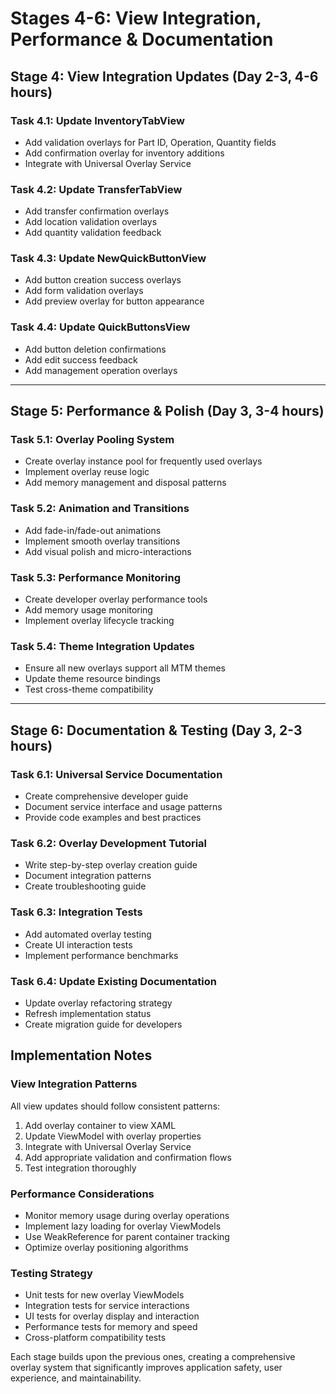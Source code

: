 # Stages 4-6: View Integration, Performance & Documentation

## Stage 4: View Integration Updates (Day 2-3, 4-6 hours)

### **Task 4.1: Update InventoryTabView**
- Add validation overlays for Part ID, Operation, Quantity fields
- Add confirmation overlay for inventory additions
- Integrate with Universal Overlay Service

### **Task 4.2: Update TransferTabView**  
- Add transfer confirmation overlays
- Add location validation overlays
- Add quantity validation feedback

### **Task 4.3: Update NewQuickButtonView**
- Add button creation success overlays
- Add form validation overlays
- Add preview overlay for button appearance

### **Task 4.4: Update QuickButtonsView**
- Add button deletion confirmations
- Add edit success feedback
- Add management operation overlays

---

## Stage 5: Performance & Polish (Day 3, 3-4 hours)

### **Task 5.1: Overlay Pooling System**
- Create overlay instance pool for frequently used overlays
- Implement overlay reuse logic
- Add memory management and disposal patterns

### **Task 5.2: Animation and Transitions**
- Add fade-in/fade-out animations
- Implement smooth overlay transitions
- Add visual polish and micro-interactions

### **Task 5.3: Performance Monitoring**
- Create developer overlay performance tools
- Add memory usage monitoring
- Implement overlay lifecycle tracking

### **Task 5.4: Theme Integration Updates**
- Ensure all new overlays support all MTM themes
- Update theme resource bindings
- Test cross-theme compatibility

---

## Stage 6: Documentation & Testing (Day 3, 2-3 hours)

### **Task 6.1: Universal Service Documentation**
- Create comprehensive developer guide
- Document service interface and usage patterns
- Provide code examples and best practices

### **Task 6.2: Overlay Development Tutorial**
- Write step-by-step overlay creation guide
- Document integration patterns
- Create troubleshooting guide

### **Task 6.3: Integration Tests**
- Add automated overlay testing
- Create UI interaction tests
- Implement performance benchmarks

### **Task 6.4: Update Existing Documentation**
- Update overlay refactoring strategy
- Refresh implementation status
- Create migration guide for developers

## Implementation Notes

### **View Integration Patterns**
All view updates should follow consistent patterns:
1. Add overlay container to view XAML
2. Update ViewModel with overlay properties
3. Integrate with Universal Overlay Service
4. Add appropriate validation and confirmation flows
5. Test integration thoroughly

### **Performance Considerations**
- Monitor memory usage during overlay operations
- Implement lazy loading for overlay ViewModels
- Use WeakReference for parent container tracking
- Optimize overlay positioning algorithms

### **Testing Strategy**
- Unit tests for new overlay ViewModels
- Integration tests for service interactions
- UI tests for overlay display and interaction
- Performance tests for memory and speed
- Cross-platform compatibility tests

Each stage builds upon the previous ones, creating a comprehensive overlay system that significantly improves application safety, user experience, and maintainability.
